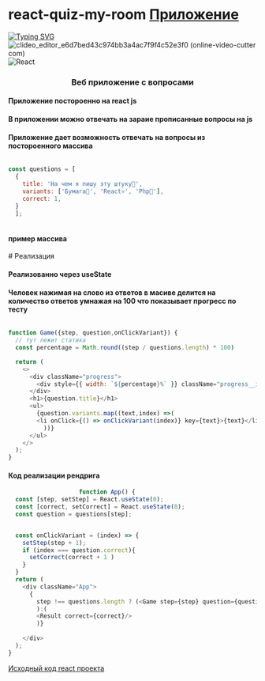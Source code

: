 # react-quiz-my-room [Приложение](https://react-quiz-my-room.vercel.app/)
[![Typing SVG](https://readme-typing-svg.herokuapp.com?color=%2336BCF7&lines=react+quiz+webApp)](https://git.io/typing-svg)
![clideo_editor_e6d7bed43c974bb3a4ac7f9f4c52e3f0 (online-video-cutter com)](https://user-images.githubusercontent.com/57110073/210266510-6810a449-c62b-4a4f-9746-1ac88e35ab31.gif)
![React](https://img.shields.io/badge/react-%2320232a.svg?style=for-the-badge&logo=react&logoColor=%2361DAFB)





<h3 align="center">Веб приложение с вопросами</h3>
<h4>Приложение постороенно на react js</h4>
<h4>В приложении можно отвечать на зараие прописанные вопросы на js </h4>
<h4>Приложение дает возможность отвечать на вопросы из постороенного массива </h4>

```javaScript

const questions = [
  {
    title: 'На чем я пишу эту штуку🔰',
    variants: ['Бумага📃', 'React⚛️', 'Php🐘'],
    correct: 1,
  }
  ];
  
```

<h4>пример массива</h4>
# Реализация
<h4>Реализованно через useState</h4>
<h4>Человек нажимая на слово из ответов в масиве делится на количество ответов умнажая на 100 что показывает прогресс по тесту  </h4>

```javaScript

function Game({step, question,onClickVariant}) {
  // тут лежит статика 
  const percentage = Math.round((step / questions.length) * 100)

  return (
    <>
      <div className="progress">
        <div style={{ width: `${percentage}%` }} className="progress__inner"></div>
      </div>
      <h1>{question.title}</h1>
      <ul>
        {question.variants.map((text,index) =>( 
        <li onClick={() => onClickVariant(index)} key={text}>{text}</li>
          ))}
      </ul>
    </>
  );
}

```

<h4>Код реализации рендрига</h4>


```javaScript
                    function App() {
  const [step, setStep] = React.useState(0);
  const [correct, setCorrect] = React.useState(0);
  const question = questions[step];


  const onClickVariant = (index) => {
    setStep(step + 1);
    if (index === question.correct){
      setCorrect(correct + 1 )
    }
  }
  return (
    <div className="App">
      {
        step !== questions.length ? (<Game step={step} question={question} onClickVariant={onClickVariant}/> 
        ):(
        <Result correct={correct}/>
        )}
      
    </div>
  );
}
```


[Исходный код react проекта](https://github.com/MRXTOOR/react-quiz-app-depl/tree/master/src)
